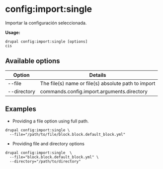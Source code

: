 # config:import:single
Importar la configuración seleccionada.

**Usage:**
```
drupal config:import:single [options]
cis
```

## Available options
Option | Details
-------|-------------
--file | The file(s) name or file(s) absolute path to import
--directory | commands.config.import.arguments.directory

## Examples
* Providing a file option using full path.
```
drupal config:import:single \
  --file="/path/to/file/block.block.default_block.yml"
```
* Providing file and directory options
```
drupal config:import:single  \
  --file="block.block.default_block.yml" \
  --directory="/path/to/directory"
```

